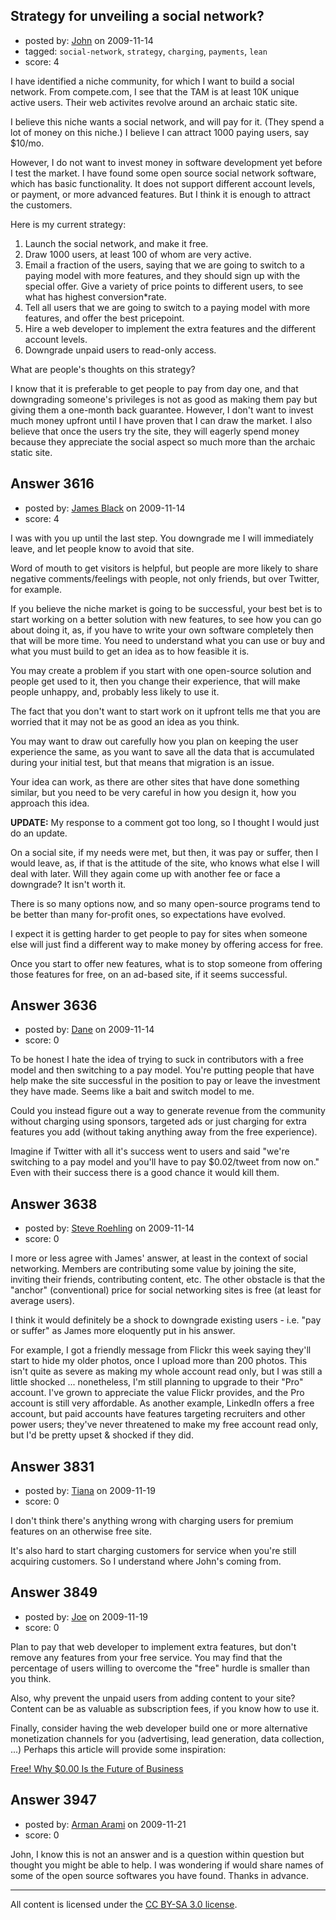 ## Strategy for unveiling a social network?

- posted by: [John](https://stackexchange.com/users/-1/1504-john) on 2009-11-14
- tagged: `social-network`, `strategy`, `charging`, `payments`, `lean`
- score: 4

I have identified a niche community, for which I want to build a social network.
From compete.com, I see that the TAM is at least 10K unique active users. Their web activites revolve around an archaic static site.

I believe this niche wants a social network, and will pay for it. (They spend a lot of money on this niche.) I believe I can attract 1000 paying users, say $10/mo.

However, I do not want to invest money in software development yet before I test the market.
I have found some open source social network software, which has basic functionality. It does not support different account levels, or payment, or more advanced features. But I think it is enough to attract the customers.

Here is my current strategy:

1. Launch the social network, and make it free.
2. Draw 1000 users, at least 100 of whom are very active.
3. Email a fraction of the users, saying that we are going to switch to a paying model with more features, and they should sign up with the special offer. Give a variety of price points to different users, to see what has highest conversion*rate.
4. Tell all users that we are going to switch to a paying model with more features, and offer the best pricepoint.
5. Hire a web developer to implement the extra features and the different account levels.
6. Downgrade unpaid users to read-only access.

What are people's thoughts on this strategy?

I know that it is preferable to get people to pay from day one, and that downgrading someone's privileges is not as good as making them pay but giving them a one-month back guarantee. However, I don't want to invest much money upfront until I have proven that I can draw the market. I also believe that once the users try the site, they will eagerly spend money because they appreciate the social aspect so much more than the archaic static site.


## Answer 3616

- posted by: [James Black](https://stackexchange.com/users/-1/1074-james-black) on 2009-11-14
- score: 4

I was with you up until the last step. You downgrade me I will immediately leave, and let people know to avoid that site.

Word of mouth to get visitors is helpful, but people are more likely to share negative comments/feelings with people, not only friends, but over Twitter, for example.

If you believe the niche market is going to be successful, your best bet is to start working on a better solution with new features, to see how you can go about doing it, as, if you have to write your own software completely then that will be more time. You need to understand what you can use or buy and what you must build to get an idea as to how feasible it is.

You may create a problem if you start with one open-source solution and people get used to it, then you change their experience, that will make people unhappy, and, probably less likely to use it.

The fact that you don't want to start work on it upfront tells me that you are worried that it may not be as good an idea as you think.

You may want to draw out carefully how you plan on keeping the user experience the same, as you want to save all the data that is accumulated during your initial test, but that means that migration is an issue.

Your idea can work, as there are other sites that have done something similar, but you need to be very careful in how you design it, how you approach this idea.

**UPDATE:**
My response to a comment got too long, so I thought I would just do an update.

 On a social site, if my needs were met, but then, it was pay or suffer, then I would leave, as, if that is the attitude of the site, who knows what else I will deal with later. Will they again come up with another fee or face a downgrade?  It isn't worth it.  

There is so many options now, and so many open-source programs tend to be better than many for-profit ones, so expectations have evolved.  

I expect it is getting harder to get people to pay for sites when someone else will just find a different way to make money by offering access for free.

Once you start to offer new features, what is to stop someone from offering those features for free, on an ad-based site, if it seems successful.


## Answer 3636

- posted by: [Dane](https://stackexchange.com/users/-1/1441-dane) on 2009-11-14
- score: 0

To be honest I hate the idea of trying to suck in contributors with a free model and then switching to a pay model.  You're putting people that have help make the site successful in the position to pay or leave the investment they have made.  Seems like a bait and switch model to me. 

Could you instead figure out a way to generate revenue from the community without charging using sponsors, targeted ads or just charging for extra features you add (without taking anything away from the free experience).

Imagine if Twitter with all it's success went to users and said "we're switching to a pay model and you'll have to pay $0.02/tweet from now on."  Even with their success there is a good chance it would kill them.


## Answer 3638

- posted by: [Steve Roehling](https://stackexchange.com/users/-1/1054-steve-roehling) on 2009-11-14
- score: 0

I more or less agree with James' answer, at least in the context of social networking. Members are contributing some value by joining the site, inviting their friends, contributing content, etc. The other obstacle is that the "anchor" (conventional) price for social networking sites is free (at least for average users).

I think it would definitely be a shock to downgrade existing users - i.e. "pay or suffer" as James more eloquently put in his answer. 

For example, I got a friendly message from Flickr this week saying they'll start to hide my older photos, once I upload more than 200 photos. This isn't quite as severe as making my whole account read only, but I was still a little shocked ... nonetheless, I'm still planning to upgrade to their "Pro" account. I've grown to appreciate the value Flickr provides, and the Pro account is still very affordable. As another example, LinkedIn offers a free account, but paid accounts have features targeting recruiters and other power users; they've never threatened to make my free account read only, but I'd be pretty upset & shocked if they did.


## Answer 3831

- posted by: [Tiana](https://stackexchange.com/users/-1/596-tiana) on 2009-11-19
- score: 0

I don't think there's anything wrong with charging users for premium features on an otherwise free site. 

It's also hard to start charging customers for service when you're still acquiring customers. So I understand where John's coming from. 


## Answer 3849

- posted by: [Joe](https://stackexchange.com/users/-1/1572-joe) on 2009-11-19
- score: 0

<p>Plan to pay that web developer to implement extra features, but don't remove any features from your free service.  You may find that the percentage of users willing to overcome the "free" hurdle is smaller than you think.</p>

<p>Also, why prevent the unpaid users from adding content to your site?  Content can be as valuable as subscription fees, if you know how to use it.</p>

<p>Finally, consider having the web developer build one or more alternative monetization channels for you (advertising, lead generation, data collection, ...)  Perhaps this article will provide some inspiration:</p>

<p><a href="http://www.wired.com/techbiz/it/magazine/16-03/ff%5Ffree?currentPage=all" rel="nofollow">Free! Why $0.00 Is the Future of Business</a></p>



## Answer 3947

- posted by: [Arman Arami](https://stackexchange.com/users/-1/425-arman-arami) on 2009-11-21
- score: 0

John, I know this is not an answer and is a question within question but thought you might be able to help. I was wondering if would share names of some of the open source softwares you have found. Thanks in advance.



---

All content is licensed under the [CC BY-SA 3.0 license](https://creativecommons.org/licenses/by-sa/3.0/).
